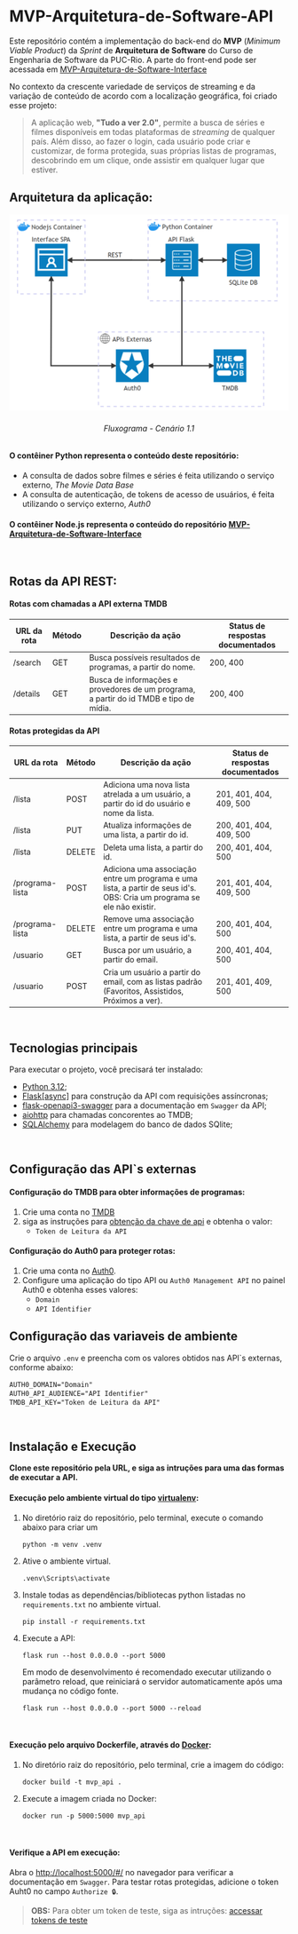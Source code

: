 # MVP-Arquitetura-de-Software-API

Este repositório contém a implementação do back-end do **MVP** (_Minimum Viable Product_) da _Sprint_ de **Arquitetura de Software** do Curso de Engenharia de Software da PUC-Rio.
A parte do front-end pode ser acessada em [MVP-Arquitetura-de-Software-Interface](https://github.com/Yuri-Vlasqz/MVP-Arquitetura-de-Software-Interface)

No contexto da crescente variedade de serviços de streaming e da variação de conteúdo de acordo com a localização geográfica, foi criado esse projeto:
> A aplicação web, **"Tudo a ver 2.0"**, permite a busca de séries e filmes disponíveis em todas plataformas de _streaming_ de qualquer país. Além disso, ao fazer o login, cada usuário pode criar e customizar, de forma protegida, suas próprias listas de programas, descobrindo em um clique, onde assistir em qualquer lugar que estiver.


## Arquitetura da aplicação:

<p align="center">
  <img src="assets/Fluxograma%20de%20arquitetura%20de%20MVP.png">
</p>
<h6 align="center">Fluxograma - Cenário 1.1</h6>


#### O contêiner Python representa o conteúdo deste repositório:
- A consulta de dados sobre filmes e séries é feita utilizando o serviço externo, _The Movie Data Base_
- A consulta de autenticação, de tokens de acesso de usuários, é feita utilizando o serviço externo, _Auth0_

#### O contêiner Node.js representa o conteúdo do repositório [MVP-Arquitetura-de-Software-Interface](https://github.com/Yuri-Vlasqz/MVP-Arquitetura-de-Software-Interface)
<br>

## Rotas da API REST:

#### Rotas com chamadas a API externa TMDB
| **URL da rota** | **Método** | **Descrição da ação**                                                                                                | **Status de respostas documentados** |
|-----------------|------------|----------------------------------------------------------------------------------------------------------------------|--------------------------------|
| /search         | GET        | Busca possíveis resultados de programas, a partir do nome.                                                           | 200, 400                       |
| /details        | GET        | Busca de informações e provedores de um programa, a partir do id TMDB e tipo de mídia.                               | 200, 400                       |


#### Rotas protegidas da API
| **URL da rota** | **Método** | **Descrição da ação**                                                                                                   | **Status de respostas documentados** |
|-----------------|------------|-------------------------------------------------------------------------------------------------------------------------|--------------------------------|
| /lista          | POST       | Adiciona uma nova lista atrelada a um usuário, a partir do id do usuário e nome da lista.                               | 201, 401, 404, 409, 500        |
| /lista          | PUT        | Atualiza informações de uma lista, a partir do id.                                                                      | 200, 401, 404, 409, 500        |
| /lista          | DELETE     | Deleta uma lista, a partir do id.                                                                                       | 200, 401, 404, 500             |
| /programa-lista | POST       | Adiciona uma associação entre um programa e uma lista, a partir de seus id's. OBS: Cria um programa se ele não existir. | 201, 401, 404, 409, 500        |
| /programa-lista | DELETE     | Remove uma associação entre um programa e uma lista, a partir de seus id's.                                             | 200, 401, 404, 500             |
| /usuario        | GET        | Busca por um usuário, a partir do email.                                                                                | 200, 401, 404, 500             |
| /usuario        | POST       | Cria um usuário a partir do email, com as listas padrão (Favoritos, Assistidos, Próximos a ver).                        | 201, 401, 409, 500             |
<br>

## Tecnologias principais

Para executar o projeto, você precisará ter instalado:
- [Python 3.12](https://www.python.org/);
- [Flask[async]](https://flask.palletsprojects.com/) para construção da API com requisições assíncronas;
- [flask-openapi3-swagger](https://luolingchun.github.io/flask-openapi3/v4.x/) para a documentação em `Swagger` da API;
- [aiohttp](https://docs.aiohttp.org/en/stable/) para chamadas concorentes ao TMDB;
- [SQLAlchemy](https://www.sqlalchemy.org/) para modelagem do banco de dados SQlite;

<br>

## Configuração das API`s externas 

#### Configuração do TMDB para obter informações de programas:
1. Crie uma conta no [TMDB](https://www.themoviedb.org/)
2. siga as instruções para [obtenção da chave de api](https://developer.themoviedb.org/docs/getting-started) e obtenha o valor:
    - `Token de Leitura da API`


#### Configuração do Auth0 para proteger rotas:
1. Crie uma conta no [Auth0](https://auth0.com/).
2. Configure uma aplicação do tipo API ou `Auth0 Management API` no painel Auth0 e obtenha esses valores:
   - `Domain`
   - `API Identifier`


## Configuração das variaveis de ambiente
Crie o arquivo `.env` e preencha com os valores obtidos nas API`s externas, conforme abaixo:
```
AUTH0_DOMAIN="Domain"
AUTH0_API_AUDIENCE="API Identifier"
TMDB_API_KEY="Token de Leitura da API"
```
<br>

## Instalação e Execução

**Clone este repositório pela URL, e siga as intruções para uma das formas de executar a API.**


#### Execução pelo ambiente virtual do tipo [virtualenv](https://virtualenv.pypa.io/en/latest/installation.html):

1. No diretório raiz do repositório, pelo terminal, execute o comando abaixo para criar um 
    ```
    python -m venv .venv
    ```
    
2. Ative o ambiente virtual.
    ```
    .venv\Scripts\activate
    ```

3. Instale todas as dependências/bibliotecas python listadas no `requirements.txt` no ambiente virtual. 
    ```
    pip install -r requirements.txt
    ```

4. Execute a API:
    ```
    flask run --host 0.0.0.0 --port 5000
    ```

    Em modo de desenvolvimento é recomendado executar utilizando o parâmetro reload, que reiniciará o servidor
    automaticamente após uma mudança no código fonte. 

    ```
    flask run --host 0.0.0.0 --port 5000 --reload
    ```
<br>

#### Execução pelo arquivo Dockerfile, através do [Docker](https://www.docker.com/):

1. No diretório raiz do repositório, pelo terminal, crie a imagem do código:
   ```
   docker build -t mvp_api .
   ```

2. Execute a imagem criada no Docker:
   ```
   docker run -p 5000:5000 mvp_api
   ```
<br>

#### Verifique a API em execução:

Abra o [http://localhost:5000/#/](http://localhost:5000/#/) no navegador para verificar a documentação em `Swagger`. Para testar rotas protegidas, adicione o token Auht0 no campo `Authorize 🔒`.
> **OBS:** Para obter um token de teste, siga as intruções: [accessar tokens de teste](https://auth0.com/docs/secure/tokens/access-tokens/management-api-access-tokens/get-management-api-access-tokens-for-testing)
